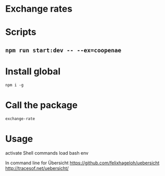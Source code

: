 # Exchange rates

# Scripts

## `npm run start:dev -- --ex=coopenae`

# Install global

`npm i -g`

# Call the package

`exchange-rate`

# Usage

activate Shell commands load bash env

In command line for Übersicht
https://github.com/felixhageloh/uebersicht
http://tracesof.net/uebersicht/
